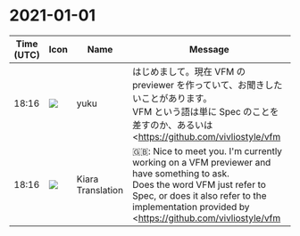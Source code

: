 # 2021-01-01

|Time (UTC)|Icon|Name|Message|
|---|---|---|---|
|18:16|![](https://secure.gravatar.com/avatar/b9d723a1439affc92fcd589446f73d3b.jpg?s=72&d=https%3A%2F%2Fa.slack-edge.com%2Fdf10d%2Fimg%2Favatars%2Fava_0014-72.png)|yuku|はじめまして。現在 VFM の previewer を作っていて、お聞きしたいことがあります。<br>VFM という語は単に Spec のことを差すのか、あるいは <https://github.com/vivliostyle/vfm|vivliostyle/vfm> で提供されている実装のことも差すのでしょうか？<br>GFM と同じように前者をイメージしていたのですが、Spec Draft に<br><blockquote>VFM uses <https://prismjs.com/|Prism > for syntax highlighting.</blockquote>のような実装の詳細が出てきて戸惑っています。教えていただけると嬉しいです！<br>（追い始めたばかりで、すでに議論されていたらすみません）<br><blockquote>⬇️ Open and extendable Markdown syntax and toolchain.</blockquote>|
|18:16|![](https://avatars.slack-edge.com/2019-08-21/732685848020_f3f20736795184660348_72.png)|Kiara Translation|🇬🇧: Nice to meet you. I'm currently working on a VFM previewer and have something to ask.<br>Does the word VFM just refer to Spec, or does it also refer to the implementation provided by <https://github.com/vivliostyle/vfm|vivliostyle/vfm>?<br>I imagined the former like GFM, but in Spec Draft<br>&amp; gt; VFM uses <https://prismjs.com/|Prism> for syntax highlighting.<br>I'm confused when the implementation details like this come out. I am glad if you could tell me!<br>(I'm sorry if I've just started chasing and it's already been discussed)|
